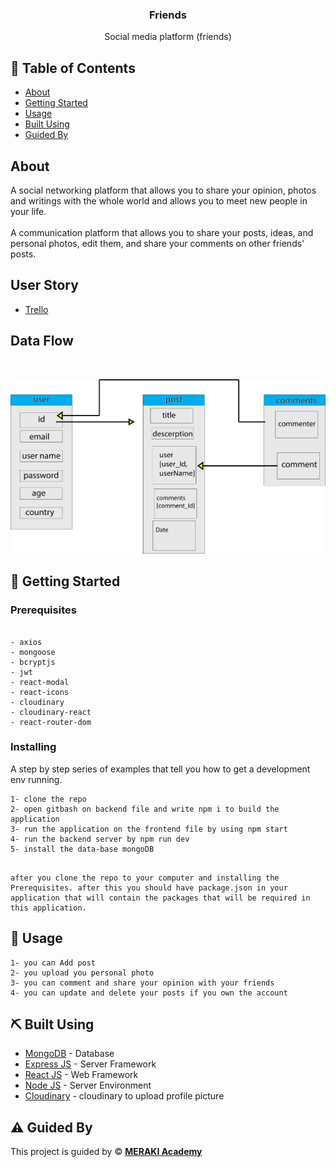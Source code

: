 <h3 align="center">Friends</h3>

<p align="center"> Social media platform (friends)
</p>

## 📝 Table of Contents

- [About](#about)
- [Getting Started](#getting_started)
- [Usage](#usage)
- [Built Using](#built_using)
- [Guided By](#guided_by)

## About <a name = "about"></a>

A social networking platform that allows you to share your opinion, photos and writings with the whole world and allows you to meet new people in your life.
<br>
<br>
A communication platform that allows you to share your posts, ideas, and personal photos, edit them, and share your comments on other friends' posts.

## User Story <a name = "about"></a>

- [Trello](https://trello.com/b/NGOIGALK/project-4)
  <br>

## Data Flow <a name = "about"></a>

  <br>

<img src="./diagram.jpg" ></a>

## 🏁 Getting Started <a name = "getting_started"></a>

### Prerequisites

```

- axios
- mongoose
- bcryptjs
- jwt
- react-modal
- react-icons
- cloudinary
- cloudinary-react
- react-router-dom
```

### Installing

A step by step series of examples that tell you how to get a development env running.

```
1- clone the repo
2- open gitbash on backend file and write npm i to build the application
3- run the application on the frontend file by using npm start
4- run the backend server by npm run dev
5- install the data-base mongoDB


```

```
after you clone the repo to your computer and installing the Prerequisites. after this you should have package.json in your application that will contain the packages that will be required in this application.
```

## 🎈 Usage <a name="usage"></a>

```
1- you can Add post 
2- you upload you personal photo
3- you can comment and share your opinion with your friends
4- you can update and delete your posts if you own the account

```

## ⛏️ Built Using <a name = "built_using"></a>

- [MongoDB](https://www.mongodb.com/) - Database
- [Express JS](https://expressjs.com/) - Server Framework
- [React JS](https://https://reactjs.org/) - Web Framework
- [Node JS](https://nodejs.org/en/) - Server Environment
- [Cloudinary](https://cloudinary.com/) - cloudinary to upload profile picture

## ⚠️ Guided By <a name = "guided_by"></a>

This project is guided by ©️ **[MERAKI Academy](https://www.meraki-academy.org)**
